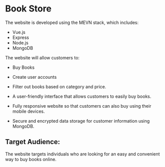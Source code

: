 # Book Store

The website is developed using the MEVN stack, which includes:

- Vue.js
- Express
- Node.js
- MongoDB

The website will allow customers to:

- Buy Books
- Create user accounts
- Filter out books based on category and price.

- A user-friendly interface that allows customers to easily buy books.
- Fully responsive website so that customers can also buy using their mobile devices.
- Secure and encrypted data storage for customer information using MongoDB.

## Target Audience:

The website targets individuals who are looking for an easy and convenient way to buy books online.
